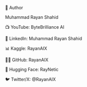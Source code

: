 👤 Author

Muhammad Rayan Shahid

📺 YouTube: ByteBrilliance AI

💼 LinkedIn: Muhammad Rayan Shahid

📊 Kaggle: RayanAIX

👨‍💻 GitHub: RayanAIX

🤗 Hugging Face: RayNetic

🐦 Twitter/X: @RayanAIX
